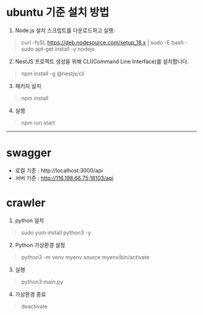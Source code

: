 # ubuntu 기준 설치 방법

1. Node.js 설치 스크립트를 다운로드하고 실행:
> curl -fsSL https://deb.nodesource.com/setup_18.x | sudo -E bash -
sudo apt-get install -y nodejs

2. NestJS 프로젝트 생성을 위해 CLI(Command Line Interface)를 설치합니다.

> npm install -g @nestjs/cli

3. 패키지 설치

> npm install

4. 실행

> npm run start

***

# swagger

- 로컬 기준 : http://localhost:3000/api 
- 서버 기준 : http://116.198.66.75:18103/api

# crawler

1. python 설치

> sudo yum install python3 -y

2. Python 가상환경 설정

> python3 -m venv myenv
source myenv/bin/activate

3. 실행

>python3 main.py

4. 가상환경 종료

> deactivate